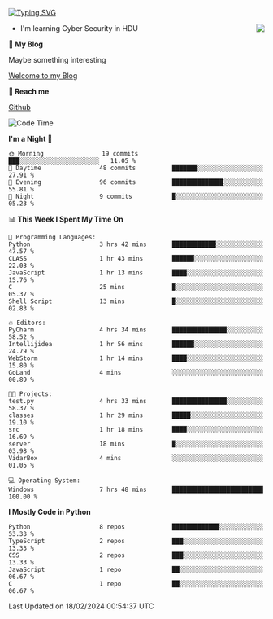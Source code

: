 [![Typing SVG](https://readme-typing-svg.herokuapp.com?font=Fira+Code&pause=1000&random=false&width=450&height=60&lines=Hello+%F0%9F%91%8B%F0%9F%8F%BB;I'm+JBNRZ)](https://git.io/typing-svg)

<a href="#">
  <img align="right" src="https://github-readme-stats.vercel.app/api?username=JBNRZ&show_icons=true&bg_color=15,f2f7fd,E0EAFC" />
</a>

- I'm learning Cyber Security in HDU

 **🌱 My Blog**

Maybe something interesting

[Welcome to my Blog](https://jbnrz.com.cn/)

 **💬 Reach me** 

[Github](https://github.com/JBNRZ)


<!--START_SECTION:waka-->
![Code Time](http://img.shields.io/badge/Code%20Time-326%20hrs%2040%20mins-blue)

**I'm a Night 🦉** 

```text
🌞 Morning                19 commits          ███░░░░░░░░░░░░░░░░░░░░░░   11.05 % 
🌆 Daytime                48 commits          ███████░░░░░░░░░░░░░░░░░░   27.91 % 
🌃 Evening                96 commits          ██████████████░░░░░░░░░░░   55.81 % 
🌙 Night                  9 commits           █░░░░░░░░░░░░░░░░░░░░░░░░   05.23 % 
```


📊 **This Week I Spent My Time On** 

```text
💬 Programming Languages: 
Python                   3 hrs 42 mins       ████████████░░░░░░░░░░░░░   47.57 % 
CLASS                    1 hr 43 mins        ██████░░░░░░░░░░░░░░░░░░░   22.03 % 
JavaScript               1 hr 13 mins        ████░░░░░░░░░░░░░░░░░░░░░   15.76 % 
C                        25 mins             █░░░░░░░░░░░░░░░░░░░░░░░░   05.37 % 
Shell Script             13 mins             █░░░░░░░░░░░░░░░░░░░░░░░░   02.83 % 

🔥 Editors: 
PyCharm                  4 hrs 34 mins       ███████████████░░░░░░░░░░   58.52 % 
Intellijidea             1 hr 56 mins        ██████░░░░░░░░░░░░░░░░░░░   24.79 % 
WebStorm                 1 hr 14 mins        ████░░░░░░░░░░░░░░░░░░░░░   15.80 % 
GoLand                   4 mins              ░░░░░░░░░░░░░░░░░░░░░░░░░   00.89 % 

🐱‍💻 Projects: 
test.py                  4 hrs 33 mins       ███████████████░░░░░░░░░░   58.37 % 
classes                  1 hr 29 mins        █████░░░░░░░░░░░░░░░░░░░░   19.10 % 
src                      1 hr 18 mins        ████░░░░░░░░░░░░░░░░░░░░░   16.69 % 
server                   18 mins             █░░░░░░░░░░░░░░░░░░░░░░░░   03.98 % 
VidarBox                 4 mins              ░░░░░░░░░░░░░░░░░░░░░░░░░   01.05 % 

💻 Operating System: 
Windows                  7 hrs 48 mins       █████████████████████████   100.00 % 
```

**I Mostly Code in Python** 

```text
Python                   8 repos             █████████████░░░░░░░░░░░░   53.33 % 
TypeScript               2 repos             ███░░░░░░░░░░░░░░░░░░░░░░   13.33 % 
CSS                      2 repos             ███░░░░░░░░░░░░░░░░░░░░░░   13.33 % 
JavaScript               1 repo              ██░░░░░░░░░░░░░░░░░░░░░░░   06.67 % 
C                        1 repo              ██░░░░░░░░░░░░░░░░░░░░░░░   06.67 % 
```




 Last Updated on 18/02/2024 00:54:37 UTC
<!--END_SECTION:waka-->
